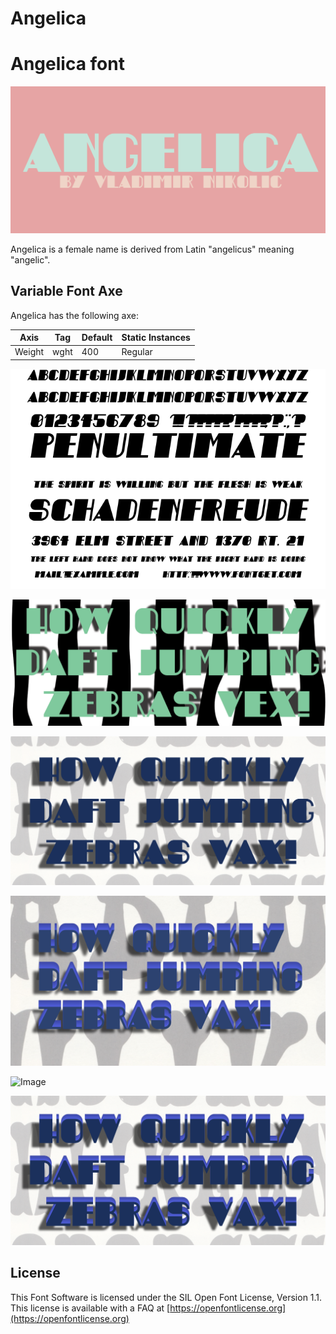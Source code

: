 # Angelica

# Angelica font

![Image](documentation/image1.png)

Angelica is a female name is derived from Latin "angelicus" meaning "angelic".

## Variable Font Axe

Angelica has the following axe:

Axis | Tag | Default | Static Instances
--- | --- | --- | ---
Weight | wght | 400 | Regular

![Image](documentation/image2.png)

![Image](documentation/image3.png)

![Image](documentation/image4.png)

![Image](documentation/image6.png)

![Image](documentation/image5.png)

![Image](documentation/3d.png)
## License

This Font Software is licensed under the SIL Open Font License, Version 1.1.
This license is available with a FAQ at [https://openfontlicense.org](https://openfontlicense.org)
